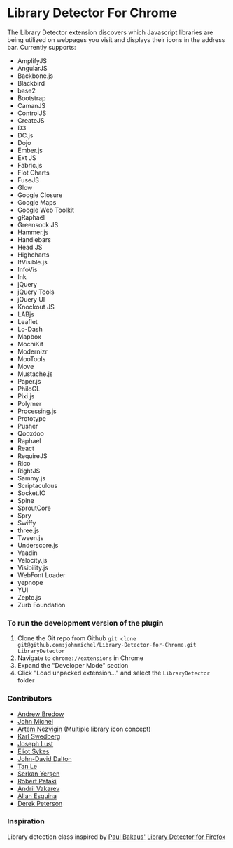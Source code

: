 Library Detector For Chrome
===========================

The Library Detector extension discovers which Javascript libraries are being
utilized on webpages you visit and displays their icons in the address bar. Currently
supports:

- AmplifyJS
- AngularJS
- Backbone.js
- Blackbird
- base2
- Bootstrap
- CamanJS
- ControlJS
- CreateJS
- D3
- DC.js
- Dojo
- Ember.js
- Ext JS
- Fabric.js
- Flot Charts
- FuseJS
- Glow
- Google Closure
- Google Maps
- Google Web Toolkit
- gRaphaël
- Greensock JS
- Hammer.js
- Handlebars
- Head JS
- Highcharts
- IfVisible.js
- InfoVis
- Ink
- jQuery
- jQuery Tools
- jQuery UI
- Knockout JS
- LABjs
- Leaflet
- Lo-Dash
- Mapbox
- MochiKit
- Modernizr
- MooTools
- Move
- Mustache.js
- Paper.js
- PhiloGL
- Pixi.js
- Polymer
- Processing.js
- Prototype
- Pusher
- Qooxdoo
- Raphael
- React
- RequireJS
- Rico
- RightJS
- Sammy.js
- Scriptaculous
- Socket.IO
- Spine
- SproutCore
- Spry
- Swiffy
- three.js
- Tween.js
- Underscore.js
- Vaadin
- Velocity.js
- Visibility.js
- WebFont Loader
- yepnope
- YUI
- Zepto.js
- Zurb Foundation


### To run the development version of the plugin
1. Clone the Git repo from Github `git clone git@github.com:johnmichel/Library-Detector-for-Chrome.git LibraryDetector`
2. Navigate to `chrome://extensions` in Chrome
3. Expand the "Developer Mode" section
4. Click "Load unpacked extension..." and select the `LibraryDetector` folder

### Contributors
- [Andrew Bredow](http://andrewbredow.com)
- [John Michel](http://cowbird.org)
- [Artem Nezvigin](http://artnez.com) (Multiple library icon concept)
- [Karl Swedberg](http://www.learningjquery.com/)
- [Joseph Lust](http://www.lustforge.com/)
- [Eliot Sykes](http://www.webdevbreak.com/)
- [John-David Dalton](http://allyoucanleet.com/)
- [Tan Le](https://github.com/tancnle)
- [Serkan Yerşen](http://serkan.io/)
- [Robert Pataki](https://github.com/robertpataki)
- [Andrii Vakarev](https://github.com/avakarev)
- [Allan Esquina](https://github.com/allanesquina)
- [Derek Peterson](http://www.derekpetey.com/)

### Inspiration
Library detection class inspired by [Paul Bakaus'](http://paulbakaus.com/) [Library Detector for Firefox](https://addons.mozilla.org/en-us/firefox/addon/library-detector/)
